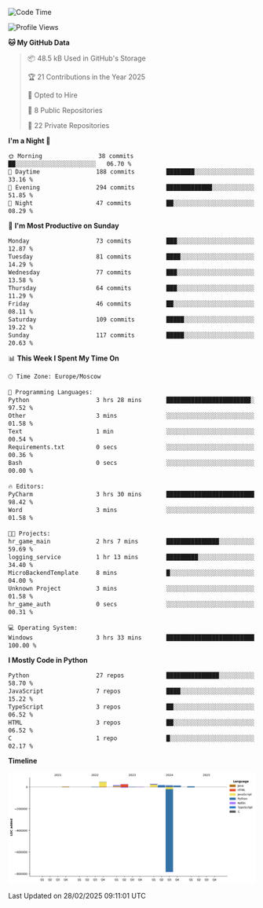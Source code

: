 <!--START_SECTION:waka-->
![Code Time](http://img.shields.io/badge/Code%20Time-610%20hrs%2047%20mins-blue)

![Profile Views](http://img.shields.io/badge/Profile%20Views-0-blue)

**🐱 My GitHub Data** 

> 📦 48.5 kB Used in GitHub's Storage 
 > 
> 🏆 21 Contributions in the Year 2025
 > 
> 💼 Opted to Hire
 > 
> 📜 8 Public Repositories 
 > 
> 🔑 22 Private Repositories 
 > 
**I'm a Night 🦉** 

```text
🌞 Morning                38 commits          ██░░░░░░░░░░░░░░░░░░░░░░░   06.70 % 
🌆 Daytime                188 commits         ████████░░░░░░░░░░░░░░░░░   33.16 % 
🌃 Evening                294 commits         █████████████░░░░░░░░░░░░   51.85 % 
🌙 Night                  47 commits          ██░░░░░░░░░░░░░░░░░░░░░░░   08.29 % 
```
📅 **I'm Most Productive on Sunday** 

```text
Monday                   73 commits          ███░░░░░░░░░░░░░░░░░░░░░░   12.87 % 
Tuesday                  81 commits          ████░░░░░░░░░░░░░░░░░░░░░   14.29 % 
Wednesday                77 commits          ███░░░░░░░░░░░░░░░░░░░░░░   13.58 % 
Thursday                 64 commits          ███░░░░░░░░░░░░░░░░░░░░░░   11.29 % 
Friday                   46 commits          ██░░░░░░░░░░░░░░░░░░░░░░░   08.11 % 
Saturday                 109 commits         █████░░░░░░░░░░░░░░░░░░░░   19.22 % 
Sunday                   117 commits         █████░░░░░░░░░░░░░░░░░░░░   20.63 % 
```


📊 **This Week I Spent My Time On** 

```text
🕑︎ Time Zone: Europe/Moscow

💬 Programming Languages: 
Python                   3 hrs 28 mins       ████████████████████████░   97.52 % 
Other                    3 mins              ░░░░░░░░░░░░░░░░░░░░░░░░░   01.58 % 
Text                     1 min               ░░░░░░░░░░░░░░░░░░░░░░░░░   00.54 % 
Requirements.txt         0 secs              ░░░░░░░░░░░░░░░░░░░░░░░░░   00.36 % 
Bash                     0 secs              ░░░░░░░░░░░░░░░░░░░░░░░░░   00.00 % 

🔥 Editors: 
PyCharm                  3 hrs 30 mins       █████████████████████████   98.42 % 
Word                     3 mins              ░░░░░░░░░░░░░░░░░░░░░░░░░   01.58 % 

🐱‍💻 Projects: 
hr_game_main             2 hrs 7 mins        ███████████████░░░░░░░░░░   59.69 % 
logging_service          1 hr 13 mins        █████████░░░░░░░░░░░░░░░░   34.40 % 
MicroBackendTemplate     8 mins              █░░░░░░░░░░░░░░░░░░░░░░░░   04.00 % 
Unknown Project          3 mins              ░░░░░░░░░░░░░░░░░░░░░░░░░   01.58 % 
hr_game_auth             0 secs              ░░░░░░░░░░░░░░░░░░░░░░░░░   00.31 % 

💻 Operating System: 
Windows                  3 hrs 33 mins       █████████████████████████   100.00 % 
```

**I Mostly Code in Python** 

```text
Python                   27 repos            ███████████████░░░░░░░░░░   58.70 % 
JavaScript               7 repos             ████░░░░░░░░░░░░░░░░░░░░░   15.22 % 
TypeScript               3 repos             ██░░░░░░░░░░░░░░░░░░░░░░░   06.52 % 
HTML                     3 repos             ██░░░░░░░░░░░░░░░░░░░░░░░   06.52 % 
C                        1 repo              █░░░░░░░░░░░░░░░░░░░░░░░░   02.17 % 
```



**Timeline**

![Lines of Code chart](https://raw.githubusercontent.com/adlemx/adlemx/main/assets/bar_graph.png)


 Last Updated on 28/02/2025 09:11:01 UTC
<!--END_SECTION:waka-->
